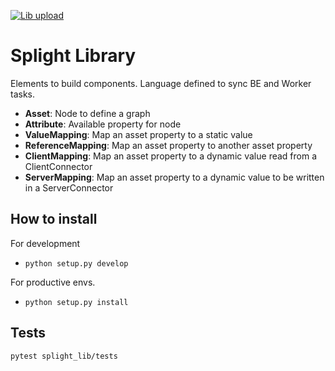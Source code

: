 [![Lib upload](https://github.com/splightplatform/splight-lib/actions/workflows/libupload.yml/badge.svg)](https://github.com/splightplatform/splight-lib/actions/workflows/libupload.yml)

# Splight Library
Elements to build components. Language defined to sync BE and Worker tasks.

- **Asset**: Node to define a graph
- **Attribute**: Available property for node
- **ValueMapping**: Map an asset property to a static value
- **ReferenceMapping**: Map an asset property to another asset property
- **ClientMapping**: Map an asset property to a dynamic value read from a ClientConnector
- **ServerMapping**: Map an asset property to a dynamic value to be written in a ServerConnector

## How to install

For development
- `python setup.py develop`

For productive envs.
- `python setup.py install`

## Tests
```
pytest splight_lib/tests
```
